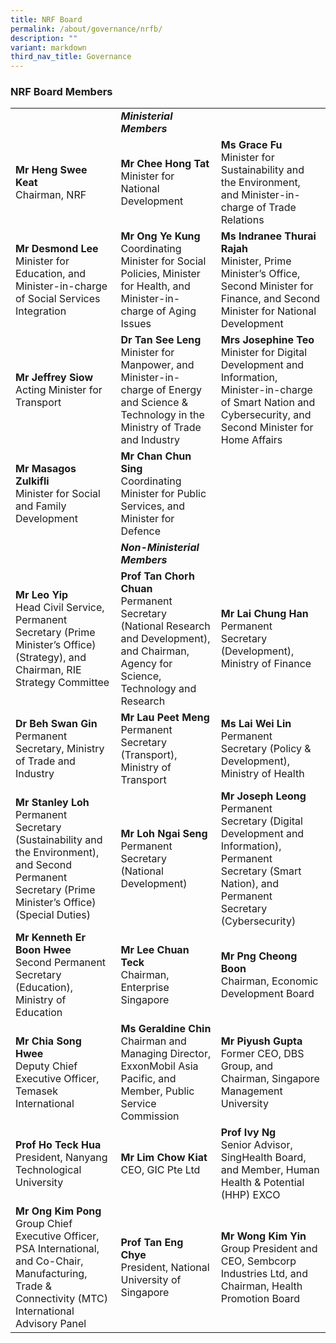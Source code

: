```yaml
---
title: NRF Board
permalink: /about/governance/nrfb/
description: ""
variant: markdown
third_nav_title: Governance
---
```

### NRF Board Members ###

| | |  |
| -------- | -------- | -------- |
||***Ministerial Members***
| **Mr Heng Swee Keat**<br>Chairman, NRF | **Mr Chee Hong Tat**<br>Minister for National Development | **Ms Grace Fu** <br>Minister for Sustainability and the Environment, and Minister-in-charge of Trade Relations |
| **Mr Desmond Lee**<br>Minister for Education, and Minister-in-charge of Social Services Integration | **Mr Ong Ye Kung**<br>Coordinating Minister for Social Policies, Minister for Health, and Minister-in-charge of Aging Issues | **Ms Indranee Thurai Rajah**<br>Minister, Prime Minister’s Office, Second Minister for Finance, and Second Minister for National Development |
| **Mr Jeffrey Siow**<br>Acting Minister for Transport | **Dr Tan See Leng**<br>Minister for Manpower, and Minister-in-charge of Energy and Science &amp; Technology in the Ministry of Trade and Industry | **Mrs Josephine Teo**<br>Minister for Digital Development and Information, Minister-in-charge of Smart Nation and Cybersecurity, and Second Minister for Home Affairs |
| **Mr Masagos Zulkifli**<br>Minister for Social and Family Development | **Mr Chan Chun Sing**<br>Coordinating Minister for Public Services, and Minister for Defence |<br>
||***Non-Ministerial Members***||
| **Mr Leo Yip**<br>Head Civil Service, Permanent Secretary (Prime Minister’s Office) (Strategy), and Chairman, RIE Strategy Committee | **Prof Tan Chorh Chuan**<br>Permanent Secretary (National Research and Development), and Chairman, Agency for Science, Technology and Research | **Mr Lai Chung Han**<br>Permanent Secretary (Development), Ministry of Finance |
| **Dr Beh Swan Gin**<br>Permanent Secretary, Ministry of Trade and Industry | **Mr Lau Peet Meng**<br>Permanent Secretary (Transport), Ministry of Transport | **Ms Lai Wei Lin**<br>Permanent Secretary (Policy &amp; Development), Ministry of Health |
|**Mr Stanley Loh**<br>Permanent Secretary (Sustainability and the Environment), and Second Permanent Secretary (Prime Minister’s Office) (Special Duties) | **Mr Loh Ngai Seng**<br>Permanent Secretary (National Development) | **Mr Joseph Leong**<br>Permanent Secretary (Digital Development and Information), Permanent Secretary (Smart Nation), and Permanent Secretary (Cybersecurity) |
| **Mr Kenneth Er Boon Hwee**<br>Second Permanent Secretary (Education), Ministry of Education | **Mr Lee Chuan Teck**<br>Chairman, Enterprise Singapore | **Mr Png Cheong Boon**<br>Chairman, Economic Development Board |
| **Mr Chia Song Hwee**<br>Deputy Chief Executive Officer, Temasek International | **Ms Geraldine Chin**<br>Chairman and Managing Director, ExxonMobil Asia Pacific, and Member, Public Service Commission | **Mr Piyush Gupta**<br>Former CEO, DBS Group, and Chairman, Singapore Management University |
| **Prof Ho Teck Hua**<br>President, Nanyang Technological University | **Mr Lim Chow Kiat**<br>CEO, GIC Pte Ltd | **Prof Ivy Ng**<br>Senior Advisor, SingHealth Board, and Member, Human Health &amp; Potential (HHP) EXCO |
| **Mr Ong Kim Pong**<br>Group Chief Executive Officer, PSA International, and Co-Chair, Manufacturing, Trade &amp; Connectivity (MTC) International Advisory Panel | **Prof Tan Eng Chye**<br>President, National University of Singapore | **Mr Wong Kim Yin**<br>Group President and CEO, Sembcorp Industries Ltd, and Chairman, Health Promotion Board